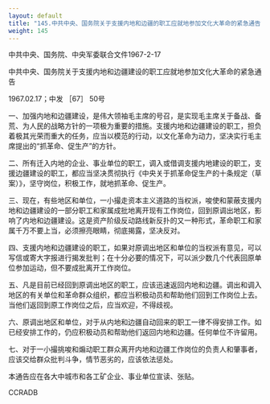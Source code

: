 ```yaml
---
layout: default
title: "145.中共中央、国务院关于支援内地和边疆的职工应就地参加文化大革命的紧急通告"
weight: 145
---
```


中共中央、国务院、中央军委联合文件1967-2-17

中共中央、国务院关于支援内地和边疆建设的职工应就地参加文化大革命的紧急通告

1967.02.17；中发 ［67］ 50号

一、加强内地和边疆建设，是伟大领袖毛主席的号召，是实现毛主席关于备战、备荒、为人民的战略方针的一项极为重要的措施。支援内地和边疆建设的职工，担负着极其光荣而重大的任务，应当以模范的行动，以文化革命为动力，坚决实行毛主席提出的“抓革命、促生产”的方针。

二、所有迁入内地的企业、事业单位的职工，调入或借调支援内地建设的职工，支援边疆建设的职工，都应当坚决贯彻执行《中央关于抓革命促生产的十条规定（草案）》，坚守岗位，积极工作，就地抓革命、促生产。

三、现在，有些地区和单位，一小撮走资本主义道路的当权派，唆使和蒙蔽支援内地和边疆建设的一部分职工和家属成批地离开现有工作岗位，回到原调出地区，影响了内地和边疆建设。这是资产阶级反动路线新反扑的又一种形式，革命职工和家属千万不要上当，必须擦亮眼睛，彻底揭露，坚决反对。

四、支援内地和边疆建设的职工，如果对原调出地区和单位的当权派有意见，可以写信或寄大字报进行揭发批判；在十分必要的情况下，可以派少数几个代表回原单位参加运动，但不要成批离开工作岗位。

五、凡是目前已经回到原调出地区的职工，应该迅速返回内地和边疆。调出和调入地区的有关单位和革命群众组织，都应当积极动员和帮助他们回到工作岗位上去。当他们返回到原工作岗位之后，应当欢迎，不得歧视。

六、原调出地区和单位，对于从内地和边疆自动回来的职工一律不得安排工作。如已经安排工作的，仍应积极动员和帮助他们返回内地和边疆。任何单位不许留用。

七、对于一小撮挑唆和煽动职工群众离开内地和边疆工作岗位的负责人和肇事者，应该交给群众批判斗争，情节恶劣的，应该依法惩处。

本通告应在各大中城市和各工矿企业、事业单位宣读、张贴。

CCRADB

